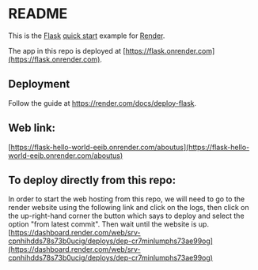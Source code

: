 # README

This is the [Flask](http://flask.pocoo.org/) [quick start](http://flask.pocoo.org/docs/1.0/quickstart/#a-minimal-application) example for [Render](https://render.com).

The app in this repo is deployed at [https://flask.onrender.com](https://flask.onrender.com).

## Deployment

Follow the guide at https://render.com/docs/deploy-flask.

## Web link:

[https://flask-hello-world-eeib.onrender.com/aboutus](https://flask-hello-world-eeib.onrender.com/aboutus)

## To deploy directly from this repo:

In order to start the web hosting from this repo, we will need to go to the render website using the following link and click on the logs, then click on the up-right-hand corner the button which says to deploy and select the option "from latest commit". Then wait until the website is up.
[https://dashboard.render.com/web/srv-cpnhihdds78s73b0ucig/deploys/dep-cr7minlumphs73ae99og](https://dashboard.render.com/web/srv-cpnhihdds78s73b0ucig/deploys/dep-cr7minlumphs73ae99og)
